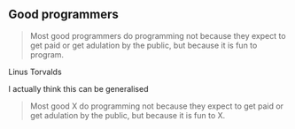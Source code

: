 ## Good programmers

> Most good programmers do programming not because they expect to get paid or get adulation by the public, but because it is fun to program.

Linus Torvalds


I actually think this can be generalised


> Most good X do programming not because they expect to get paid or get adulation by the public, but because it is fun to X.
